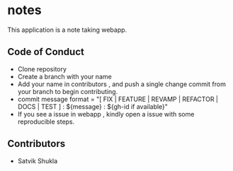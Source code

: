 # notes

This application is a note taking webapp.

## Code of Conduct

- Clone repository
- Create a branch with your name
- Add your name in contributors , and push a single change commit from your branch to begin contributing.
- commit message format = "[ FIX | FEATURE | REVAMP | REFACTOR | DOCS | TEST ] : ${message} : ${gh-id if available}"
- If you see a issue in webapp , kindly open a issue with some reproducible steps.

## Contributors
- Satvik Shukla
